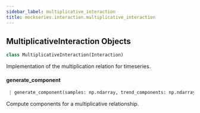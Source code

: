 ```yaml
---
sidebar_label: multiplicative_interaction
title: mockseries.interaction.multiplicative_interaction
---
```


## MultiplicativeInteraction Objects

```python
class MultiplicativeInteraction(Interaction)
```

Implementation of the multiplication relation for timeseries.

#### generate\_component

```python
 | generate_component(samples: np.ndarray, trend_components: np.ndarray) -> np.ndarray
```

Compute components for a multiplicative relationship.

